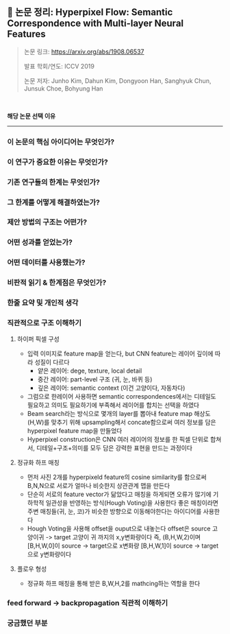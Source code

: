 ## 📄 논문 정리: Hyperpixel Flow: Semantic Correspondence with Multi-layer Neural Features

> 논문 링크: https://arxiv.org/abs/1908.06537
> 
> 발표 학회/연도: ICCV 2019
> 
> 논문 저자: Junho Kim, Dahun Kim, Dongyoon Han, Sanghyuk Chun, Junsuk Choe, Bohyung Han
<br>

**해당 논문 선택 이유**


---

### 이 논문의 핵심 아이디어는 무엇인가?
### 이 연구가 중요한 이유는 무엇인가?
### 기존 연구들의 한계는 무엇인가?
### 그 한계를 어떻게 해결하였는가?
### 제안 방법의 구조는 어떤가?
### 어떤 성과를 얻었는가?
### 어떤 데이터를 사용했는가?
### 비판적 읽기 & 한계점은 무엇인가?
### 한줄 요약 및 개인적 생각

### 직관적으로 구조 이해하기
1. 하이퍼 픽셀 구성
    - 입력 이미지로 feature map을 얻는다, but CNN feature는 레이어 깊이에 따라 성질이 다르다
      - 얕은 레이어: dege, texture, local detail
      - 중간 레이어: part-level 구조 (귀, 눈, 바퀴 등)
      - 깊은 레이어: semantic context (이건 고양이다, 자동차다)
    - 그럼으로 한레이어 사용하면 semantic correspondences에서는 디테일도 필요하고 의미도 필요하기에 부족해서 레이어를 합치는 선택을 하였다
    - Beam search라는 방식으로 몇개의 layer를 뽑아내 feature map 해상도(H,W)를 맞추기 위해 upsampling해서 concate함으로써 여러 정보를 담은 hyperpixel feature map을 만들었다
    - Hyperpixel construction은 CNN 여러 레이어의 정보를 한 픽셀 단위로 합쳐서, 디테일+구조+의미를 모두 담은 강력한 표현을 만드는 과정이다

2. 정규화 하프 매칭
    - 먼저 사진 2개를 hyperpixeld feature의 cosine similarity를 함으로써 B,N,N으로 서로가 얼마나 비슷한지 상관관계 맵을 만든다
    - 단순히 서로의 feature vector가 닮았다고 매칭을 하게되면 오류가 많기에 기하학적 일관성을 반영하는 방식(Hough Voting)을 사용한다 좋은 매칭이라면 주변 매칭들(귀, 눈, 코)가 비슷한 방향으로 이동해야한다는 아이디어를 사용한다
    - Hough Voting을 사용해 offset을 ouput으로 내놓는다 offset은 source 고양이귀 -> target 고양이 귀 까지의 x,y변화량이다 즉, (B,H,W,2)이며 [B,H,W,0]이 source -> target으로 x변화량 [B,H,W,1]이 source -> target으로 y변화량이다

4. 플로우 형성
    - 정규화 하프 매칭을 통해 받은 B,W,H,2를 mathcing하는 역할을 한다
      
### feed forward -> backpropagation 직관적 이해하기
### 궁금했던 부분
